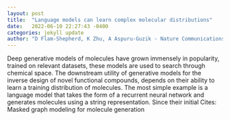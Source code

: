 ```yaml
---
layout: post
title:  "Language models can learn complex molecular distributions"
date:   2022-06-10 22:27:43 -0400
categories: jekyll update
author: "D Flam-Shepherd, K Zhu, A Aspuru-Guzik - Nature Communications, 2022"
---
```

Deep generative models of molecules have grown immensely in popularity, trained on relevant datasets, these models are used to search through chemical space. The downstream utility of generative models for the inverse design of novel functional compounds, depends on their ability to learn a training distribution of molecules. The most simple example is a language model that takes the form of a recurrent neural network and generates molecules using a string representation. Since their initial  Cites: Masked graph modeling for molecule generation